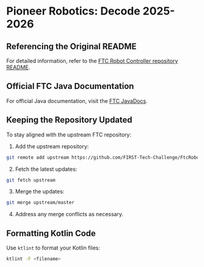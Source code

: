 # Pioneer Robotics: Decode 2025-2026

## Referencing the Original README

For detailed information, refer to the [FTC Robot Controller repository README](https://github.com/FIRST-Tech-Challenge/FtcRobotController/blob/master/README.md).

## Official FTC Java Documentation

For official Java documentation, visit the [FTC JavaDocs](https://javadoc.io/doc/org.firstinspires.ftc).

## Keeping the Repository Updated

To stay aligned with the upstream FTC repository:

1. Add the upstream repository:
  ```bash
  git remote add upstream https://github.com/FIRST-Tech-Challenge/FtcRobotController
  ```

2. Fetch the latest updates:
  ```bash
  git fetch upstream
  ```

3. Merge the updates:
  ```bash
  git merge upstream/master
  ```

4. Address any merge conflicts as necessary.

## Formatting Kotlin Code

Use `ktlint` to format your Kotlin files:

```bash
ktlint -F <filename>
```